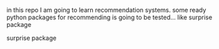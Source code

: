 in this repo I am going to learn recommendation systems. 
some ready python packages for recommending is going to be tested... like surprise package

surprise package
